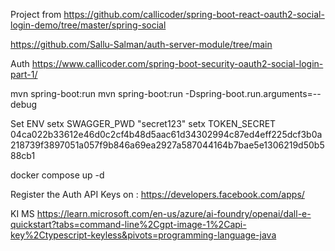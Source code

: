 Project from
https://github.com/callicoder/spring-boot-react-oauth2-social-login-demo/tree/master/spring-social

https://github.com/Sallu-Salman/auth-server-module/tree/main

Auth
https://www.callicoder.com/spring-boot-security-oauth2-social-login-part-1/

mvn spring-boot:run
mvn spring-boot:run -Dspring-boot.run.arguments=--debug

Set ENV
setx SWAGGER_PWD "secret123"
setx TOKEN_SECRET 04ca022b33612e46d0c2cf4b48d5aac61d34302994c87ed4eff225dcf3b0a218739f3897051a057f9b846a69ea2927a587044164b7bae5e1306219d50b588cb1

docker compose up -d

Register the Auth API Keys on :
https://developers.facebook.com/apps/

KI MS
https://learn.microsoft.com/en-us/azure/ai-foundry/openai/dall-e-quickstart?tabs=command-line%2Cgpt-image-1%2Capi-key%2Ctypescript-keyless&pivots=programming-language-java
